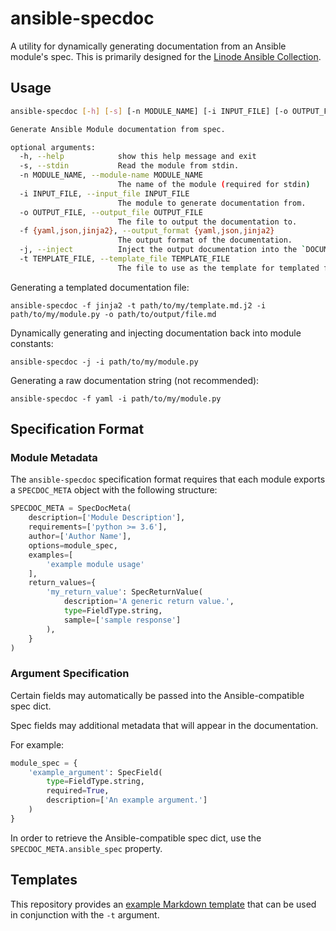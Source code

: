 # ansible-specdoc

A utility for dynamically generating documentation from an Ansible module's spec. This is primarily designed for the [Linode Ansible Collection](https://github.com/linode/ansible_linode).

## Usage

```sh
ansible-specdoc [-h] [-s] [-n MODULE_NAME] [-i INPUT_FILE] [-o OUTPUT_FILE] [-f {yaml,json,jinja2}] [-j] [-t TEMPLATE_FILE]

Generate Ansible Module documentation from spec.

optional arguments:
  -h, --help            show this help message and exit
  -s, --stdin           Read the module from stdin.
  -n MODULE_NAME, --module-name MODULE_NAME
                        The name of the module (required for stdin)
  -i INPUT_FILE, --input_file INPUT_FILE
                        The module to generate documentation from.
  -o OUTPUT_FILE, --output_file OUTPUT_FILE
                        The file to output the documentation to.
  -f {yaml,json,jinja2}, --output_format {yaml,json,jinja2}
                        The output format of the documentation.
  -j, --inject          Inject the output documentation into the `DOCUMENTATION` field of input module.
  -t TEMPLATE_FILE, --template_file TEMPLATE_FILE
                        The file to use as the template for templated formats.
```

Generating a templated documentation file:

```shell
ansible-specdoc -f jinja2 -t path/to/my/template.md.j2 -i path/to/my/module.py -o path/to/output/file.md
```

Dynamically generating and injecting documentation back into module constants:

```shell
ansible-specdoc -j -i path/to/my/module.py
```

Generating a raw documentation string (not recommended):

```shell
ansible-specdoc -f yaml -i path/to/my/module.py
```

## Specification Format

### Module Metadata
The `ansible-specdoc` specification format requires that each module exports a `SPECDOC_META` object with the following structure:

```python
SPECDOC_META = SpecDocMeta(
    description=['Module Description'],
    requirements=['python >= 3.6'],
    author=['Author Name'],
    options=module_spec,
    examples=[
        'example module usage'
    ],
    return_values={
        'my_return_value': SpecReturnValue(
            description='A generic return value.',
            type=FieldType.string,
            sample=['sample response']
        ),
    }
)
```

### Argument Specification

Certain fields may automatically be passed into the Ansible-compatible spec dict.

Spec fields may additional metadata that will appear in the documentation.

For example:

```python
module_spec = {
    'example_argument': SpecField(
        type=FieldType.string,
        required=True,
        description=['An example argument.']
    )
}
```

In order to retrieve the Ansible-compatible spec dict, use the `SPECDOC_META.ansible_spec` property.

## Templates

This repository provides an [example Markdown template](./template/module.md.j2) that can be used in conjunction with the `-t` argument.
